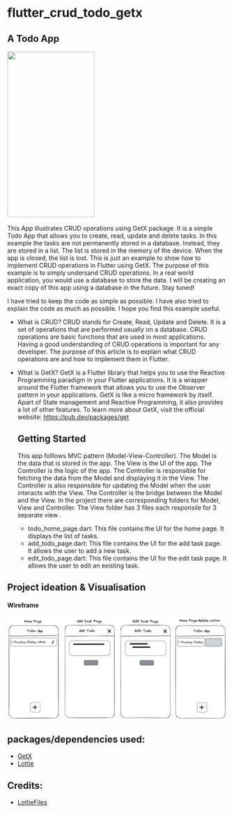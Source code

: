 # flutter_crud_todo_getx
## A Todo App

<img src= "https://user-images.githubusercontent.com/7278348/225148811-f7743454-a59e-47b3-b925-0b9b92c1c693.gif" width="200" height="380">

This App illustrates CRUD operations using GetX package. It is a simple Todo App that allows you to create, read, update and delete tasks. In this example the tasks are not permanently stored in a database. Instead, they are stored in a list. The list is stored in the memory of the device. When the app is closed, the list is lost. This is just an example to show how to implement CRUD operations in Flutter using GetX. The purpose of this example is to simply undersand CRUD operations. In a real world application, you would use a database to store the data. I will be creating an exact copy of this app using a database in the future. Stay tuned!

I have tried to keep the code as simple as possible. I have also tried to explain the code as much as possible. I hope you find this example useful.

- What is CRUD?
  CRUD stands for Create, Read, Update and Delete. It is a set of operations that are performed usually on a database. CRUD operations are basic functions that are used in most applications. Having a good understanding of CRUD operations is important for any developer. The purpose of this article is to explain what CRUD operations are and how to implement them in Flutter.

- What is GetX?
  GetX is a Flutter library that helps you to use the Reactive Programming paradigm in your Flutter applications. It is a wrapper around the Flutter framework that allows you to use the Observer pattern in your applications. GetX is like a micro framework by itself. Apart of State management and Reactive Programming, it also provides a lot of other features.
  To learn more about GetX, visit the official website: https://pub.dev/packages/get
  

  ## Getting Started

  This app folllows MVC pattern (Model-View-Controller). The Model is the data that is stored in the app. The View is the UI of the app. The Controller is the logic of the app. The Controller is responsible for fetching the data from the Model and displaying it in the View. The Controller is also responsible for updating the Model when the user interacts with the View. The Controller is the bridge between the Model and the View. 
  In the project there are corresponding folders for Model, View and Controller. The View folder has 3 files each responsile for 3 separate view .
  - todo_home_page.dart: This file contains the UI for the home page. It displays the list of tasks.
  - add_todo_page.dart: This file contains the UI for the add task page. It allows the user to add a new task.
  - edit_todo_page.dart: This file contains the UI for the edit task page. It allows the user to edit an existing task.



## Project ideation & Visualisation
#### Wireframe
![Low-Fi Wireframe](assets/todo_lofi_mock.png)

## packages/dependencies used:

- [GetX](https://pub.dev/packages/get/install)
- [Lottie](https://pub.dev/packages/lottie)

## Credits:
- [LottieFiles](https://lottiefiles.com/78631-searching)
